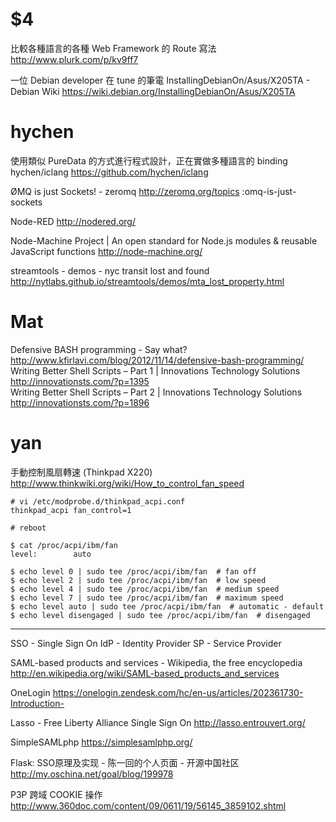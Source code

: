 # $4

比較各種語言的各種 Web Framework 的 Route 寫法
<http://www.plurk.com/p/kv9ff7>   

一位 Debian developer 在 tune 的筆電
InstallingDebianOn/Asus/X205TA - Debian Wiki
<https://wiki.debian.org/InstallingDebianOn/Asus/X205TA>  

# hychen

使用類似 PureData 的方式進行程式設計，正在實做多種語言的 binding
hychen/iclang <https://github.com/hychen/iclang>  

ØMQ is just Sockets! - zeromq
<http://zeromq.org/topics>  :omq-is-just-sockets

Node-RED
<http://nodered.org/>  

Node-Machine Project | An open standard for Node.js modules & reusable JavaScript functions
<http://node-machine.org/>  

streamtools - demos - nyc transit lost and found
<http://nytlabs.github.io/streamtools/demos/mta_lost_property.html>  

# Mat

Defensive BASH programming - Say what?
<http://www.kfirlavi.com/blog/2012/11/14/defensive-bash-programming/>  
Writing Better Shell Scripts – Part 1 | Innovations Technology Solutions
<http://innovationsts.com/?p=1395>  
Writing Better Shell Scripts – Part 2 | Innovations Technology Solutions
<http://innovationsts.com/?p=1896>  

# yan

手動控制風扇轉速 (Thinkpad X220)
<http://www.thinkwiki.org/wiki/How_to_control_fan_speed>  


    # vi /etc/modprobe.d/thinkpad_acpi.conf
    thinkpad_acpi fan_control=1
    
    # reboot
    
    $ cat /proc/acpi/ibm/fan
    level:        auto
    
    $ echo level 0 | sudo tee /proc/acpi/ibm/fan  # fan off
    $ echo level 2 | sudo tee /proc/acpi/ibm/fan  # low speed
    $ echo level 4 | sudo tee /proc/acpi/ibm/fan  # medium speed
    $ echo level 7 | sudo tee /proc/acpi/ibm/fan  # maximum speed 
    $ echo level auto | sudo tee /proc/acpi/ibm/fan  # automatic - default
    $ echo level disengaged | sudo tee /proc/acpi/ibm/fan  # disengaged


--------

SSO - Single Sign On
IdP - Identity Provider
SP - Service Provider

SAML-based products and services - Wikipedia, the free encyclopedia
<http://en.wikipedia.org/wiki/SAML-based_products_and_services>  

OneLogin
<https://onelogin.zendesk.com/hc/en-us/articles/202361730-Introduction->   

Lasso - Free Liberty Alliance Single Sign On
<http://lasso.entrouvert.org/>  

SimpleSAMLphp
<https://simplesamlphp.org/>  

Flask: SSO原理及实现 - 陈一回的个人页面 - 开源中国社区
<http://my.oschina.net/goal/blog/199978>  

P3P 跨域 COOKIE 操作
<http://www.360doc.com/content/09/0611/19/56145_3859102.shtml>  
